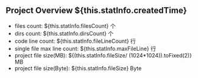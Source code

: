 ## Project Overview ${this.statInfo.createdTime}

-   files count: ${this.statInfo.filesCount} 个
-   dirs count: ${this.statInfo.dirsCount} 个
-   code line count: ${this.statInfo.fileLineCount} 行
-   single file max line count: ${this.statInfo.maxFileLine} 行
-   project file size(MB): ${(this.statInfo.fileSize/ (1024\*1024)).toFixed(2)} MB
-   project file size(Byte): ${this.statInfo.fileSize} Byte
